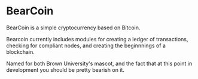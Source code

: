 # BearCoin
BearCoin is a simple cryptocurrency based on Bitcoin. 

Bearcoin currently includes modules for creating a ledger of transactions, checking for compliant nodes, 
and creating the beginnnings of a blockchain.

Named for both Brown University's mascot, and the fact that at this point in development you should be 
pretty bearish on it.
